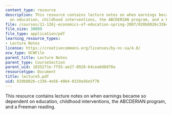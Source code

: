 ```yaml
---
content_type: resource
description: This resource contains lecture notes on when earnings became so dependent
  on education, childhood interventions, the ABCDERIAN program, and a Freeman reading.
file: /courses/11-126j-economics-of-education-spring-2007/020b8026c3364e5649b40159a56e5f78_lecture5.pdf
file_size: 30009
file_type: application/pdf
learning_resource_types:
- Lecture Notes
license: https://creativecommons.org/licenses/by-nc-sa/4.0/
ocw_type: OCWFile
parent_title: Lecture Notes
parent_type: CourseSection
parent_uid: 1835271e-7f55-ae27-0928-64cea0d8d70a
resourcetype: Document
title: lecture5.pdf
uid: 020b8026-c336-4e56-49b4-0159a56e5f78
---
```

This resource contains lecture notes on when earnings became so dependent on education, childhood interventions, the ABCDERIAN program, and a Freeman reading.